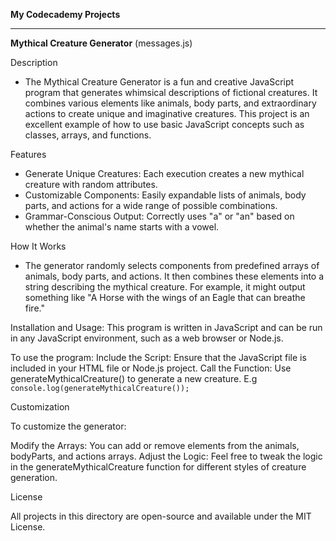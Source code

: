 **My Codecademy Projects**

-----------------------------------------------------

**Mythical Creature Generator** (messages.js)

Description
  - The Mythical Creature Generator is a fun and creative JavaScript program that generates whimsical descriptions of fictional creatures. It combines various elements like animals, body parts, and extraordinary actions to create unique and imaginative creatures. This project is an excellent example of how to use basic JavaScript concepts such as classes, arrays, and functions.

Features
  - Generate Unique Creatures: Each execution creates a new mythical creature with random attributes.
  - Customizable Components: Easily expandable lists of animals, body parts, and actions for a wide range of possible combinations.
  - Grammar-Conscious Output: Correctly uses "a" or "an" based on whether the animal's name starts with a vowel.

How It Works
  - The generator randomly selects components from predefined arrays of animals, body parts, and actions. It then combines these elements into a string describing the mythical creature. For example, it might output something like "A Horse with the wings of an Eagle that can breathe fire."

Installation and Usage:
  This program is written in JavaScript and can be run in any JavaScript environment, such as a web browser or Node.js.

To use the program:
  Include the Script: Ensure that the JavaScript file is included in your HTML file or Node.js project.
  Call the Function: Use generateMythicalCreature() to generate a new creature.
  E.g `console.log(generateMythicalCreature());`
  
Customization

  To customize the generator:

  Modify the Arrays: You can add or remove elements from the animals, bodyParts, and actions arrays.
  Adjust the Logic: Feel free to tweak the logic in the generateMythicalCreature function for different styles of creature generation.

License

  All projects in this directory are open-source and available under the MIT License.
